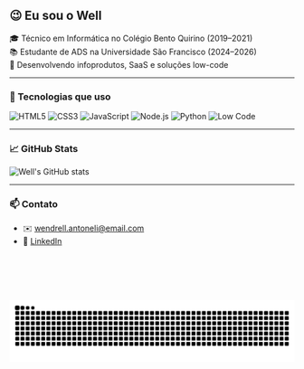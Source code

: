 ## 😉 Eu sou o Well

🎓 Técnico em Informática no Colégio Bento Quirino (2019–2021)<br>
📚 Estudante de ADS na Universidade São Francisco (2024–2026)<br>
🚀 Desenvolvendo infoprodutos, SaaS e soluções low-code

---

### 🧰 Tecnologias que uso

![HTML5](https://img.shields.io/badge/HTML5-E34F26?style=flat&logo=html5&logoColor=white)
![CSS3](https://img.shields.io/badge/CSS3-1572B6?style=flat&logo=css3&logoColor=white)
![JavaScript](https://img.shields.io/badge/JavaScript-F7DF1E?style=flat&logo=javascript&logoColor=black)
![Node.js](https://img.shields.io/badge/Node.js-339933?style=flat&logo=nodedotjs&logoColor=white)
![Python](https://img.shields.io/badge/Python-3776AB?style=flat&logo=python&logoColor=white)
![Low Code](https://img.shields.io/badge/Low--Code-blueviolet?style=flat)

---

### 📈 GitHub Stats

![Well's GitHub stats](https://github-readme-stats.vercel.app/api?username=euw3ll&show_icons=true&theme=radical)

---

### 📫 Contato

- ✉️ wendrell.antoneli@email.com  
- 🔗 [LinkedIn](https://www.linkedin.com/in/wendrell-antoneli-27592a2b2)  

<br><br><br><br>

<img src="https://raw.githubusercontent.com/euw3ll/euw3ll/output/snake.svg" alt="Snake animation" />

